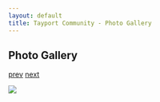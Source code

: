 ```yaml
---
layout: default
title: Tayport Community - Photo Gallery
---
```

## Photo Gallery

[prev](http://tayport.org.uk/photo/18) [next](http://tayport.org.uk/photo/20)

![ ](http://tayport.org.uk/media/019.jpg " ")

